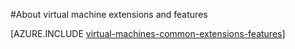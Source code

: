 <properties
 pageTitle="Virtual machine extensions and features | Azure"
 description="Learn what extensions are available for Azure virtual machines, grouped by what they provide or improve."
 services="virtual-machines-linux"
 documentationCenter=""
 authors="squillace"
 manager="timlt"
 editor=""
 tags="azure-service-management,azure-resource-manager"/>

<tags
 ms.service="virtual-machines-linux"
 ms.devlang="na"
 ms.topic="article"
 ms.tgt_pltfrm="vm-linux"
 ms.workload="infrastructure-services"
 ms.date="08/23/2016"
 wacn.date=""
 ms.author="rasquill"/>

#About virtual machine extensions and features


[AZURE.INCLUDE [virtual-machines-common-extensions-features](../../includes/virtual-machines-common-extensions-features.md)]
